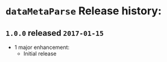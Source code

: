 # `dataMetaParse` Release history:

## `1.0.0` released `2017-01-15`
* 1 major enhancement:
    * Initial release
